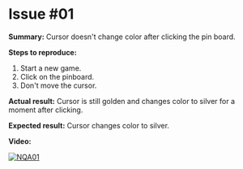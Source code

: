 # Issue #01
**Summary:** Cursor doesn't change color after clicking the pin board.

**Steps to reproduce:**
1. Start a new game.
2. Click on the pinboard.
3. Don't move the cursor.

**Actual result:** Cursor is still golden and changes color to silver for a moment after clicking.

**Expected result:** Cursor changes color to silver.

**Video:**

[![NQA01](/Test_Case_Studies/No_Questions_Asked/01.png)](https://github.com/lukmarcus/Today-I-Learned/raw/main/Test_Case_Studies/No_Questions_Asked/01.mp4)
